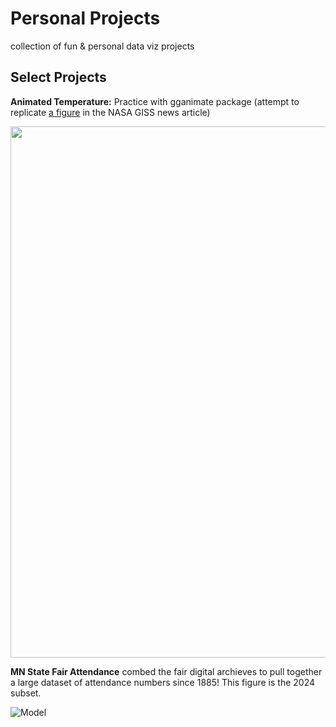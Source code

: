 # Personal Projects
 collection of fun & personal data viz projects


## Select Projects 
**Animated Temperature:** Practice with gganimate package (attempt to replicate [a figure](https://earthobservatory.nasa.gov/images/151831/summer-2023-was-the-hottest-on-record) in the NASA GISS news article) 

<img src="https://github.com/makuhs/Personal-Projects/blob/main/tempAnimate/time_series.gif" width="850">


**MN State Fair Attendance** combed the fair digital archieves to pull together a large dataset of attendance numbers since 1885! This figure is the 2024 subset. 

![Model]("https://github.com/makuhs/Personal-Projects/blob/main/mnStateFair/dailyAttendance.jpeg")

